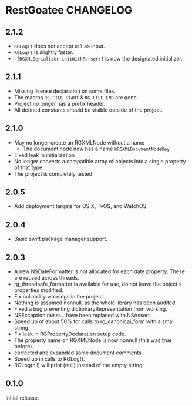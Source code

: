 # RestGoatee CHANGELOG

## 2.1.2
- `RGLog()` does not accept `nil` as input.
- `RGLog()` is slightly faster.
- `-[RGXMLSerializer initWithParser:]` is now the designated initializer.

## 2.1.1
- Missing license declaration on some files.
- The macros `RG_FILE_START` & `RG_FILE_END` are gone.
- Project no longer has a prefix header.
- All defined constants should be visible outside of the project.

## 2.1.0
- May no longer create an RGXMLNode without a name
  - The document node now has a name `kRGXMLDocumentNodeKey`
- Fixed leak in initialization
- No longer converts a compatible array of objects into a single property of that type
- The project is completely tested

## 2.0.5
- Add deployment targets for OS X, TvOS, and WatchOS

## 2.0.4
- Basic swift package manager support.

## 2.0.3
- A new NSDateFormatter is not allocated for each date property.  These are reused across threads.
- rg_threadsafe_formatter is available for use, do not leave the object's properties modified.
- Fix nullability warnings in the project.
- Nothing is assumed nonnull, as the whole library has been audited.
- Fixed a bug preventing dictionaryRepresentation from working.
- NSException raise:... have been replaced with NSAssert.
- Speed up of about 50% for calls to rg_canonical_form with a small string.
- Fix leak in RGPropertyDeclaration setup code.
- The property name on RGXMLNode is now nonnull (this was true before).
- corrected and expanded some document comments.
- Speed up in calls to RGLog().
- RGLog(nil) will print (null) instead of the empty string.

## 0.1.0

Initial release.
